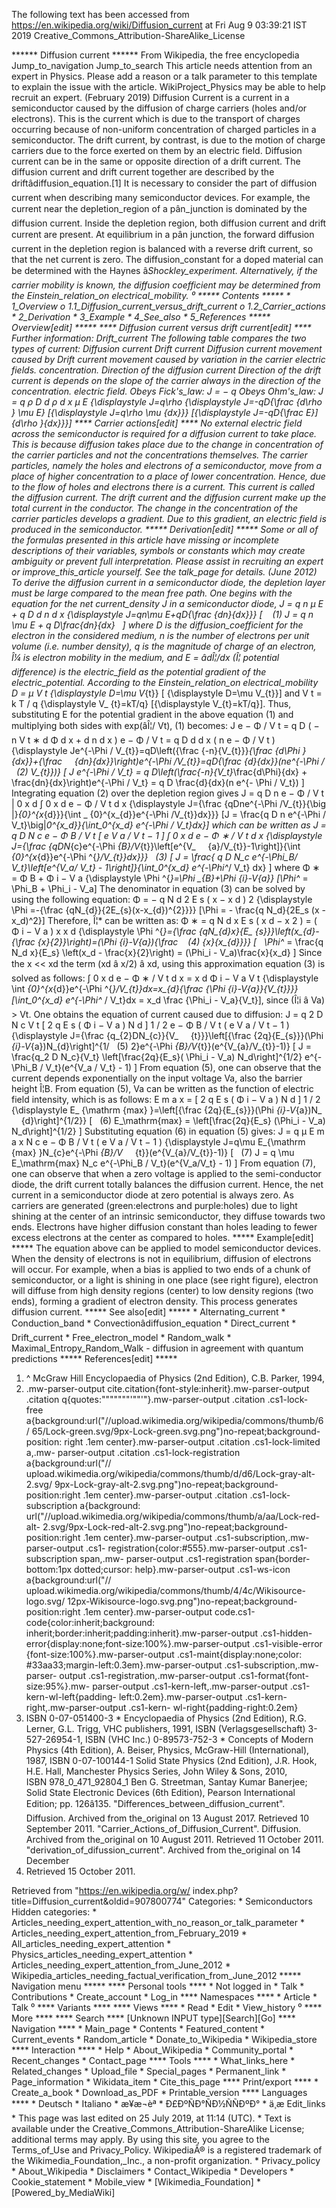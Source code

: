 The following text has been accessed from https://en.wikipedia.org/wiki/Diffusion_current at Fri Aug 9 03:39:21 IST 2019
Creative_Commons_Attribution-ShareAlike_License




















****** Diffusion current ******
From Wikipedia, the free encyclopedia
Jump_to_navigation Jump_to_search
 This article needs attention from an expert in Physics. Please add a reason or
 a talk parameter to this template to explain the issue with the article.
 WikiProject_Physics may be able to help recruit an expert. (February 2019)
Diffusion Current is a current in a semiconductor caused by the diffusion of
charge carriers (holes and/or electrons). This is the current which is due to
the transport of charges occurring because of non-uniform concentration of
charged particles in a semiconductor. The drift current, by contrast, is due to
the motion of charge carriers due to the force exerted on them by an electric
field. Diffusion current can be in the same or opposite direction of a drift
current. The diffusion current and drift current together are described by the
driftâdiffusion_equation.[1]
It is necessary to consider the part of diffusion current when describing many
semiconductor devices. For example, the current near the depletion_region of a
pân_junction is dominated by the diffusion current. Inside the depletion
region, both diffusion current and drift current are present. At equilibrium in
a pân junction, the forward diffusion current in the depletion region is
balanced with a reverse drift current, so that the net current is zero.
The diffusion_constant for a doped material can be determined with the Haynes
â_Shockley_experiment. Alternatively, if the carrier mobility is known, the
diffusion coefficient may be determined from the Einstein_relation_on
electrical_mobility.
⁰
***** Contents *****
    * 1_Overview
          o 1.1_Diffusion_current_versus_drift_current
          o 1.2_Carrier_actions
    * 2_Derivation
    * 3_Example
    * 4_See_also
    * 5_References
***** Overview[edit] *****
**** Diffusion current versus drift current[edit] ****
Further information: Drift_current
The following table compares the two types of current:
      Diffusion current                    Drift current
      Diffusion current movement caused by Drift current movement caused by
      variation in the carrier             electric fields.
      concentration.
      Direction of the diffusion current   Direction of the drift current is
      depends on the slope of the carrier  always in the direction of the
      concentration.                       electric field.
      Obeys Fick's_law:     J = &#x2212; q Obeys Ohm's_law:     J = q &#x03C1;
      D    d &#x03C1;   d x                &#x03BC; E   {\displaystyle J=q\rho
      {\displaystyle J=-qD{\frac {d\rho }  \mu E}  [{\displaystyle J=q\rho \mu
      {dx}}}  [{\displaystyle J=-qD{\frac  E}]
      {d\rho }{dx}}}]
**** Carrier actions[edit] ****
No external electric field across the semiconductor is required for a diffusion
current to take place. This is because diffusion takes place due to the change
in concentration of the carrier particles and not the concentrations
themselves. The carrier particles, namely the holes and electrons of a
semiconductor, move from a place of higher concentration to a place of lower
concentration. Hence, due to the flow of holes and electrons there is a
current. This current is called the diffusion current. The drift current and
the diffusion current make up the total current in the conductor. The change in
the concentration of the carrier particles develops a gradient. Due to this
gradient, an electric field is produced in the semiconductor.
***** Derivation[edit] *****
 Some or all of the formulas presented in this article have missing or
 incomplete descriptions of their variables, symbols or constants which may
 create ambiguity or prevent full interpretation. Please assist in recruiting
 an expert or improve_this_article yourself. See the talk_page for details.
 (June 2012)
To derive the diffusion current in a semiconductor diode, the depletion layer
must be large compared to the mean free path. One begins with the equation for
the net current_density J in a semiconductor diode,
         J = q n &#x03BC; E + q D    d n   d x      {\displaystyle
      J=qn\mu E+qD{\frac {dn}{dx}}}  [                                (1)
      J = q n \mu E + q D\frac{dn}{dx}                                
      ]
where D is the diffusion_coefficient for the electron in the considered medium,
n is the number of electrons per unit volume (i.e. number density), q is the
magnitude of charge of an electron, Î¼ is electron mobility in the medium, and
E = âdÎ¦/dx (Î¦ potential difference) is the electric_field as the potential
gradient of the electric_potential. According to the Einstein_relation_on
electrical_mobility     D = &#x03BC;  V  t     {\displaystyle D=\mu V_{t}}  [
{\displaystyle D=\mu V_{t}}] and      V  t   = k T  /  q   {\displaystyle V_
{t}=kT/q}  [{\displaystyle V_{t}=kT/q}]. Thus, substituting E for the potential
gradient in the above equation (1) and multiplying both sides with exp(âÎ¦/
Vt), (1) becomes:
         J  e  &#x2212; &#x03A6;  /   V  t     = q D  (     &#x2212;
      n   V  t     &#x2217;    d &#x03A6;   d x    +    d n   d x
      )   e  &#x2212; &#x03A6;  /   V  t     = q D   d  d x    ( n  e
      &#x2212; &#x03A6;  /   V  t     )   {\displaystyle Je^{-\Phi /
      V_{t}}=qD\left({\frac {-n}{V_{t}}}*{\frac {d\Phi }{dx}}+{\frac     
      {dn}{dx}}\right)e^{-\Phi /V_{t}}=qD{\frac {d}{dx}}(ne^{-\Phi /       (2)
      V_{t}})}  [
      J e^{-\Phi / V_t} = q D\left(\frac{-n}{V_t}*\frac{d\Phi}{dx} +
      \frac{dn}{dx}\right)e^{-\Phi / V_t} = q D  \frac{d}{dx}(n e^{-
      \Phi / V_t})
      ]
Integrating equation (2) over the depletion region gives
         J =    q D n  e  &#x2212; &#x03A6;  /   V  t        |    0    x  d
      &#x222B;  0    x  d      e  &#x2212; &#x03A6;  /   V  t     d x
      {\displaystyle J={\frac {qDne^{-\Phi /V_{t}}{\big |}_{0}^{x_{d}}}{\int _
      {0}^{x_{d}}e^{-\Phi /V_{t}}dx}}}  [J = \frac{q D n e^{-\Phi /
      V_t}\big|_0^{x_d}}{\int_0^{x_d} e^{-\Phi / V_t}dx}]
which can be written as
         J =    q D  N  c    e  &#x2212;  &#x03A6;  B    /   V  t
      [   e   V  a    /   V  t     &#x2212; 1  ]     &#x222B;  0    x
      d      e  &#x2212;  &#x03A6;  &#x2217;    /   V  t     d x
      {\displaystyle J={\frac {qDN_{c}e^{-\Phi _{B}/V_{t}}\left[e^{V_    
      {a}/V_{t}}-1\right]}{\int _{0}^{x_{d}}e^{-\Phi ^{*}/V_{t}}dx}}}      (3)
      [
      J = \frac{ q D N_c e^{-\Phi_B/ V_t}\left[e^{V_a/ V_t} -
      1\right]}{\int_0^{x_d} e^{-\Phi^*/ V_t} dx}
      ]
where
          &#x03A6;  &#x2217;   =  &#x03A6;  B   +  &#x03A6;  i   &#x2212;  V  a
      {\displaystyle \Phi ^{*}=\Phi _{B}+\Phi _{i}-V_{a}}  [\Phi^* = \Phi_B +
      \Phi_i - V_a]
The denominator in equation (3) can be solved by using the following equation:
         &#x03A6; = &#x2212;    q  N  d     2  E  s   ( x &#x2212;  x  d    )
      2        {\displaystyle \Phi =-{\frac {qN_{d}}{2E_{s}(x-x_{d})^{2}}}}
      [\Phi = - \frac{q N_d}{2E_s (x - x_d)^2}]
Therefore, Î¦* can be written as:
          &#x03A6;  &#x2217;   =    q  N  d   x   E  s      (   x  d
      &#x2212;   x 2    )  = (  &#x03A6;  i   &#x2212;  V  a   )   x
      x  d       {\displaystyle \Phi ^{*}={\frac {qN_{d}x}{E_
      {s}}}\left(x_{d}-{\frac {x}{2}}\right)=(\Phi _{i}-V_{a}){\frac     (4)
      {x}{x_{d}}}}  [                                                    
      \Phi^* = \frac{q N_d x}{E_s} \left(x_d - \frac{x}{2}\right) =
      (\Phi_i - V_a)\frac{x}{x_d}
      ]
Since the x << xd the term (xd â x/2) â xd, using this approximation
equation (3) is solved as follows:
          &#x222B;  0    x  d      e  &#x2212;  &#x03A6;  &#x2217;    /   V  t
      d x =  x  d       &#x03A6;  i   &#x2212;  V  a     V  t
      {\displaystyle \int _{0}^{x_{d}}e^{-\Phi ^{*}/V_{t}}dx=x_{d}{\frac {\Phi
      _{i}-V_{a}}{V_{t}}}}  [\int_0^{x_d} e^{-\Phi^* / V_t}dx = x_d \frac
      {\Phi_i - V_a}{V_t}],
since (Î¦i â Va) > Vt. One obtains the equation of current caused due to
diffusion:
         J =     q  2   D  N  c     V  t       [     2 q   E  s
      (  &#x03A6;  i   &#x2212;  V  a   )  N  d    ]   1  /  2    e
      &#x2212;  &#x03A6;  B    /   V  t     (  e   V  a    /   V  t
      &#x2212; 1 )   {\displaystyle J={\frac {q_{2}DN_{c}}{V_            
      {t}}}\left[{\frac {2q}{E_{s}}}(\Phi _{i}-V_{a})N_{d}\right]^{1/      (5)
      2}e^{-\Phi _{B}/V_{t}}(e^{V_{a}/V_{t}}-1)}  [
      J = \frac{q_2 D N_c}{V_t} \left[\frac{2q}{E_s}( \Phi_i - V_a)
      N_d\right]^{1/2} e^{-\Phi_B / V_t}(e^{V_a / V_t} - 1)
      ]
From equation (5), one can observe that the current depends exponentially on
the input voltage Va, also the barrier height Î¦B. From equation (5), Va can be
written as the function of electric field intensity, which is as follows:
          E   m a x    =   [     2 q   E  s     (  &#x03A6;  i
      &#x2212;  V  a   )  N  d    ]   1  /  2     {\displaystyle E_
      {\mathrm {max} }=\left[{\frac {2q}{E_{s}}}(\Phi _{i}-V_{a})N_    
      {d}\right]^{1/2}}  [                                               (6)
      E_\mathrm{max} = \left[\frac{2q}{E_s} (\Phi_i - V_a)
      N_d\right]^{1/2}
      ]
Substituting equation (6) in equation (5) gives:
         J = q &#x03BC;  E   m a x     N  c    e  &#x2212;  &#x03A6;
      B    /   V  t     (  e   V  a    /   V  t     &#x2212; 1 )
      {\displaystyle J=q\mu E_{\mathrm {max} }N_{c}e^{-\Phi _{B}/V_     
      {t}}(e^{V_{a}/V_{t}}-1)}  [                                         (7)
      J = q \mu E_\mathrm{max} N_c e^{-\Phi_B  / V_t}(e^{V_a/V_t} -
      1)
      ]
From equation (7), one can observe that when a zero voltage is applied to the
semi-conductor diode, the drift current totally balances the diffusion current.
Hence, the net current in a semiconductor diode at zero potential is always
zero.
As carriers are generated (green:electrons and purple:holes) due to light
shining at the center of an intrinsic semiconductor, they diffuse towards two
ends. Electrons have higher diffusion constant than holes leading to fewer
excess electrons at the center as compared to holes.
***** Example[edit] *****
The equation above can be applied to model semiconductor devices. When the
density of electrons is not in equilibrium, diffusion of electrons will occur.
For example, when a bias is applied to two ends of a chunk of semiconductor, or
a light is shining in one place (see right figure), electron will diffuse from
high density regions (center) to low density regions (two ends), forming a
gradient of electron density. This process generates diffusion current.
***** See also[edit] *****
    * Alternating_current
    * Conduction_band
    * Convectionâdiffusion_equation
    * Direct_current
    * Drift_current
    * Free_electron_model
    * Random_walk
    * Maximal_Entropy_Random_Walk - diffusion in agreement with quantum
      predictions
***** References[edit] *****
   1. ^ McGraw Hill Encyclopaedia of Physics (2nd Edition), C.B. Parker, 1994,
   2. .mw-parser-output cite.citation{font-style:inherit}.mw-parser-output
      .citation q{quotes:"\"""\"""'""'"}.mw-parser-output .citation .cs1-lock-
      free a{background:url("//upload.wikimedia.org/wikipedia/commons/thumb/6/
      65/Lock-green.svg/9px-Lock-green.svg.png")no-repeat;background-position:
      right .1em center}.mw-parser-output .citation .cs1-lock-limited a,.mw-
      parser-output .citation .cs1-lock-registration a{background:url("//
      upload.wikimedia.org/wikipedia/commons/thumb/d/d6/Lock-gray-alt-2.svg/
      9px-Lock-gray-alt-2.svg.png")no-repeat;background-position:right .1em
      center}.mw-parser-output .citation .cs1-lock-subscription a{background:
      url("//upload.wikimedia.org/wikipedia/commons/thumb/a/aa/Lock-red-alt-
      2.svg/9px-Lock-red-alt-2.svg.png")no-repeat;background-position:right
      .1em center}.mw-parser-output .cs1-subscription,.mw-parser-output .cs1-
      registration{color:#555}.mw-parser-output .cs1-subscription span,.mw-
      parser-output .cs1-registration span{border-bottom:1px dotted;cursor:
      help}.mw-parser-output .cs1-ws-icon a{background:url("//
      upload.wikimedia.org/wikipedia/commons/thumb/4/4c/Wikisource-logo.svg/
      12px-Wikisource-logo.svg.png")no-repeat;background-position:right .1em
      center}.mw-parser-output code.cs1-code{color:inherit;background:
      inherit;border:inherit;padding:inherit}.mw-parser-output .cs1-hidden-
      error{display:none;font-size:100%}.mw-parser-output .cs1-visible-error
      {font-size:100%}.mw-parser-output .cs1-maint{display:none;color:
      #33aa33;margin-left:0.3em}.mw-parser-output .cs1-subscription,.mw-parser-
      output .cs1-registration,.mw-parser-output .cs1-format{font-size:95%}.mw-
      parser-output .cs1-kern-left,.mw-parser-output .cs1-kern-wl-left{padding-
      left:0.2em}.mw-parser-output .cs1-kern-right,.mw-parser-output .cs1-kern-
      wl-right{padding-right:0.2em}
   3. ISBN 0-07-051400-3
    * Encyclopaedia of Physics (2nd Edition), R.G. Lerner, G.L. Trigg, VHC
      publishers, 1991, ISBN (Verlagsgesellschaft) 3-527-26954-1, ISBN (VHC
      Inc.) 0-89573-752-3
    * Concepts of Modern Physics (4th Edition), A. Beiser, Physics, McGraw-Hill
      (International), 1987,
ISBN 0-07-100144-1
Solid State Physics (2nd Edition), J.R. Hook, H.E. Hall, Manchester Physics
Series, John Wiley & Sons, 2010,
ISBN 978_0_471_92804_1
Ben G. Streetman, Santay Kumar Banerjee; Solid State Electronic Devices (6th
Edition), Pearson International Edition; pp. 126â135.
"Differences_between_diffusion_current". Diffusion. Archived from the_original
on 13 August 2017. Retrieved 10 September 2011.
"Carrier_Actions_of_Diffusion_Current". Diffusion. Archived from the_original
on 10 August 2011. Retrieved 11 October 2011.
"derivation_of_difussion_current". Archived from the_original on 14 December
2011. Retrieved 15 October 2011.

Retrieved from "https://en.wikipedia.org/w/
index.php?title=Diffusion_current&oldid=907800774"
Categories:
    * Semiconductors
Hidden categories:
    * Articles_needing_expert_attention_with_no_reason_or_talk_parameter
    * Articles_needing_expert_attention_from_February_2019
    * All_articles_needing_expert_attention
    * Physics_articles_needing_expert_attention
    * Articles_needing_expert_attention_from_June_2012
    * Wikipedia_articles_needing_factual_verification_from_June_2012
***** Navigation menu *****
**** Personal tools ****
    * Not logged in
    * Talk
    * Contributions
    * Create_account
    * Log_in
**** Namespaces ****
    * Article
    * Talk
⁰
**** Variants ****
**** Views ****
    * Read
    * Edit
    * View_history
⁰
**** More ****
**** Search ****
[Unknown INPUT type][Search][Go]
**** Navigation ****
    * Main_page
    * Contents
    * Featured_content
    * Current_events
    * Random_article
    * Donate_to_Wikipedia
    * Wikipedia_store
**** Interaction ****
    * Help
    * About_Wikipedia
    * Community_portal
    * Recent_changes
    * Contact_page
**** Tools ****
    * What_links_here
    * Related_changes
    * Upload_file
    * Special_pages
    * Permanent_link
    * Page_information
    * Wikidata_item
    * Cite_this_page
**** Print/export ****
    * Create_a_book
    * Download_as_PDF
    * Printable_version
**** Languages ****
    * Deutsch
    * Italiano
    * æ¥æ¬èª
    * Ð£ÐºÑÐ°ÑÐ½ÑÑÐºÐ°
    * ä¸­æ
Edit_links
    * This page was last edited on 25 July 2019, at 11:14 (UTC).
    * Text is available under the Creative_Commons_Attribution-ShareAlike
      License; additional terms may apply. By using this site, you agree to the
      Terms_of_Use and Privacy_Policy. WikipediaÂ® is a registered trademark of
      the Wikimedia_Foundation,_Inc., a non-profit organization.
    * Privacy_policy
    * About_Wikipedia
    * Disclaimers
    * Contact_Wikipedia
    * Developers
    * Cookie_statement
    * Mobile_view
    * [Wikimedia_Foundation]
    * [Powered_by_MediaWiki]
